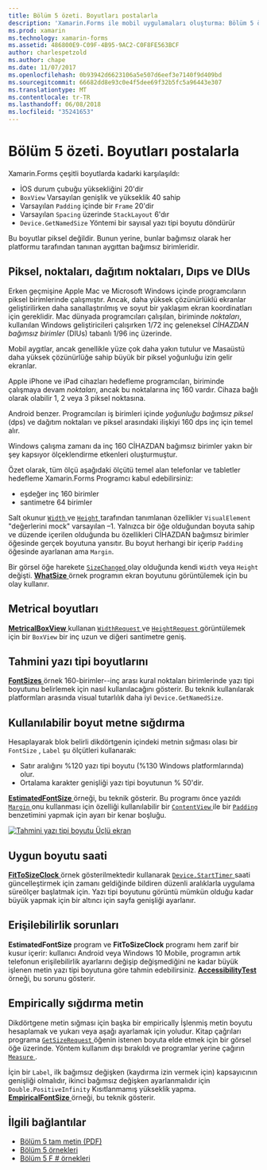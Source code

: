 ```yaml
---
title: Bölüm 5 özeti. Boyutları postalarla
description: 'Xamarin.Forms ile mobil uygulamaları oluşturma: Bölüm 5 özeti. Boyutları postalarla'
ms.prod: xamarin
ms.technology: xamarin-forms
ms.assetid: 486800E9-C09F-4B95-9AC2-C0F8FE563BCF
author: charlespetzold
ms.author: chape
ms.date: 11/07/2017
ms.openlocfilehash: 0b93942d6623106a5e507d6eef3e7140f9d409bd
ms.sourcegitcommit: 66682dd8e93c0e4f5dee69f32b5fc5a96443e307
ms.translationtype: MT
ms.contentlocale: tr-TR
ms.lasthandoff: 06/08/2018
ms.locfileid: "35241653"
---
```

# <a name="summary-of-chapter-5-dealing-with-sizes"></a>Bölüm 5 özeti. Boyutları postalarla

Xamarin.Forms çeşitli boyutlarda kadarki karşılaşıldı:

- İOS durum çubuğu yüksekliğini 20'dir
- `BoxView` Varsayılan genişlik ve yükseklik 40 sahip
- Varsayılan `Padding` içinde bir `Frame` 20'dir
- Varsayılan `Spacing` üzerinde `StackLayout` 6'dır
- `Device.GetNamedSize` Yöntemi bir sayısal yazı tipi boyutu döndürür

Bu boyutlar piksel değildir. Bunun yerine, bunlar bağımsız olarak her platformu tarafından tanınan aygıttan bağımsız birimleridir.

## <a name="pixels-points-dps-dips-and-dius"></a>Piksel, noktaları, dağıtım noktaları, Dıps ve DIUs

Erken geçmişine Apple Mac ve Microsoft Windows içinde programcıların piksel birimlerinde çalışmıştır. Ancak, daha yüksek çözünürlüklü ekranlar geliştirilirken daha sanallaştırılmış ve soyut bir yaklaşım ekran koordinatları için gereklidir. Mac dünyada programcıları çalışılan, biriminde *noktaları*, kullanılan Windows geliştiricileri çalışırken 1/72 inç geleneksel *CİHAZDAN bağımsız birimler* (DIUs) tabanlı 1/96 inç üzerinde.

Mobil aygıtlar, ancak genellikle yüze çok daha yakın tutulur ve Masaüstü daha yüksek çözünürlüğe sahip büyük bir piksel yoğunluğu izin gelir ekranlar.

Apple iPhone ve iPad cihazları hedefleme programcıları, biriminde çalışmaya devam *noktaları*, ancak bu noktalarına inç 160 vardır. Cihaza bağlı olarak olabilir 1, 2 veya 3 piksel noktasına.

Android benzer. Programcıları iş birimleri içinde *yoğunluğu bağımsız piksel* (dps) ve dağıtım noktaları ve piksel arasındaki ilişkiyi 160 dps inç için temel alır.

Windows çalışma zamanı da inç 160 CİHAZDAN bağımsız birimler yakın bir şey kapsıyor ölçeklendirme etkenleri oluşturmuştur.

Özet olarak, tüm ölçü aşağıdaki ölçütü temel alan telefonlar ve tabletler hedefleme Xamarin.Forms Programcı kabul edebilirsiniz:

- eşdeğer inç 160 birimler
- santimetre 64 birimler

Salt okunur [ `Width` ](https://developer.xamarin.com/api/property/Xamarin.Forms.VisualElement.Width/) ve [ `Height` ](https://developer.xamarin.com/api/property/Xamarin.Forms.VisualElement.Height/) tarafından tanımlanan özellikler `VisualElement` "değerlerini mock" varsayılan &ndash;1. Yalnızca bir öğe olduğundan boyuta sahip ve düzende içerilen olduğunda bu özellikleri CİHAZDAN bağımsız birimler öğesinde gerçek boyutuna yansıtır. Bu boyut herhangi bir içerip `Padding` öğesinde ayarlanan ama `Margin`.

Bir görsel öğe harekete [ `SizeChanged` ](https://developer.xamarin.com/api/event/Xamarin.Forms.VisualElement.SizeChanged/) olay olduğunda kendi `Width` veya `Height` değişti. [ **WhatSize** ](https://github.com/xamarin/xamarin-forms-book-samples/tree/master/Chapter05/WhatSize) örnek programın ekran boyutunu görüntülemek için bu olay kullanır.

## <a name="metrical-sizes"></a>Metrical boyutları

[ **MetricalBoxView** ](https://github.com/xamarin/xamarin-forms-book-samples/tree/master/Chapter05/MetricalBoxView) kullanan [ `WidthRequest` ](https://developer.xamarin.com/api/property/Xamarin.Forms.VisualElement.WidthRequest/) ve [ `HeightRequest` ](https://developer.xamarin.com/api/property/Xamarin.Forms.VisualElement.HeightRequest/) görüntülemek için bir `BoxView` bir inç uzun ve diğeri santimetre geniş.

## <a name="estimated-font-sizes"></a>Tahmini yazı tipi boyutlarını

[ **FontSizes** ](https://github.com/xamarin/xamarin-forms-book-samples/tree/master/Chapter05/FontSizes) örnek 160-birimler--inç arası kural noktaları birimlerinde yazı tipi boyutunu belirlemek için nasıl kullanılacağını gösterir. Bu teknik kullanılarak platformları arasında visual tutarlılık daha iyi `Device.GetNamedSize`.

## <a name="fitting-text-to-available-size"></a>Kullanılabilir boyut metne sığdırma

Hesaplayarak blok belirli dikdörtgenin içindeki metnin sığması olası bir `FontSize` , `Label` şu ölçütleri kullanarak:

- Satır aralığını %120 yazı tipi boyutu (%130 Windows platformlarında) olur.
- Ortalama karakter genişliği yazı tipi boyutunun % 50'dir.

[ **EstimatedFontSize** ](https://github.com/xamarin/xamarin-forms-book-samples/tree/master/Chapter05/EstimatedFontSize) örneği, bu teknik gösterir. Bu programı önce yazıldı [ `Margin` ](https://developer.xamarin.com/api/property/Xamarin.Forms.View.Margin/) onu kullanması için özelliği kullanılabilir bir [ `ContentView` ](https://developer.xamarin.com/api/type/Xamarin.Forms.ContentView/) ile bir [ `Padding` ](https://developer.xamarin.com/api/property/Xamarin.Forms.Layout.Padding/) benzetimini yapmak için ayarı bir kenar boşluğu.

[![Tahmini yazı tipi boyutu Üçlü ekran](images/ch05fg07-small.png "metnin sığması için kullanılabilen boyut")](images/ch05fg07-large.png#lightbox "metnin sığması için kullanılabilen boyut")

## <a name="a-fit-to-size-clock"></a>Uygun boyutu saati

[ **FitToSizeClock** ](https://github.com/xamarin/xamarin-forms-book-samples/tree/master/Chapter05/FitToSizeClock) örnek gösterilmektedir kullanarak [ `Device.StartTimer` ](https://developer.xamarin.com/api/member/Xamarin.Forms.Device.StartTimer/p/System.TimeSpan/System.Func%7BSystem.Boolean%7D/) saati güncelleştirmek için zamanı geldiğinde bildiren düzenli aralıklarla uygulama süreölçer başlatmak için. Yazı tipi boyutunu görüntü mümkün olduğu kadar büyük yapmak için bir altıncı için sayfa genişliği ayarlanır.

## <a name="accessibility-issues"></a>Erişilebilirlik sorunları

**EstimatedFontSize** program ve **FitToSizeClock** programı hem zarif bir kusur içerir: kullanıcı Android veya Windows 10 Mobile, programın artık telefonun erişilebilirlik ayarlarını değişip değişmediğini ne kadar büyük işlenen metin yazı tipi boyutuna göre tahmin edebilirsiniz. [ **AccessibilityTest** ](https://github.com/xamarin/xamarin-forms-book-samples/tree/master/Chapter05/AccessibilityTest) örneği, bu sorunu gösterir.

## <a name="empirically-fitting-text"></a>Empirically sığdırma metin

Dikdörtgene metin sığması için başka bir empirically İşlenmiş metin boyutu hesaplamak ve yukarı veya aşağı ayarlamak için yoludur. Kitap çağrıları programa [ `GetSizeRequest` ](https://developer.xamarin.com/api/member/Xamarin.Forms.VisualElement.GetSizeRequest/p/System.Double/System.Double/) öğenin istenen boyuta elde etmek için bir görsel öğe üzerinde. Yöntem kullanım dışı bırakıldı ve programlar yerine çağırın [ `Measure` ](https://developer.xamarin.com/api/member/Xamarin.Forms.VisualElement.Measure/p/System.Double/System.Double/Xamarin.Forms.MeasureFlags/).

İçin bir `Label`, ilk bağımsız değişken (kaydırma izin vermek için) kapsayıcının genişliği olmalıdır, ikinci bağımsız değişken ayarlanmalıdır için `Double.PositiveInfinity` Kısıtlanmamış yükseklik yapma. [ **EmpiricalFontSize** ](https://github.com/xamarin/xamarin-forms-book-samples/tree/master/Chapter05/EmpiricalFontSize) örneği, bu teknik gösterir.



## <a name="related-links"></a>İlgili bağlantılar

- [Bölüm 5 tam metin (PDF)](https://download.xamarin.com/developer/xamarin-forms-book/XamarinFormsBook-Ch05-Apr2016.pdf)
- [Bölüm 5 örnekleri](https://github.com/xamarin/xamarin-forms-book-samples/tree/master/Chapter05)
- [Bölüm 5 F # örnekleri](https://github.com/xamarin/xamarin-forms-book-samples/tree/master/Chapter05/FS)
